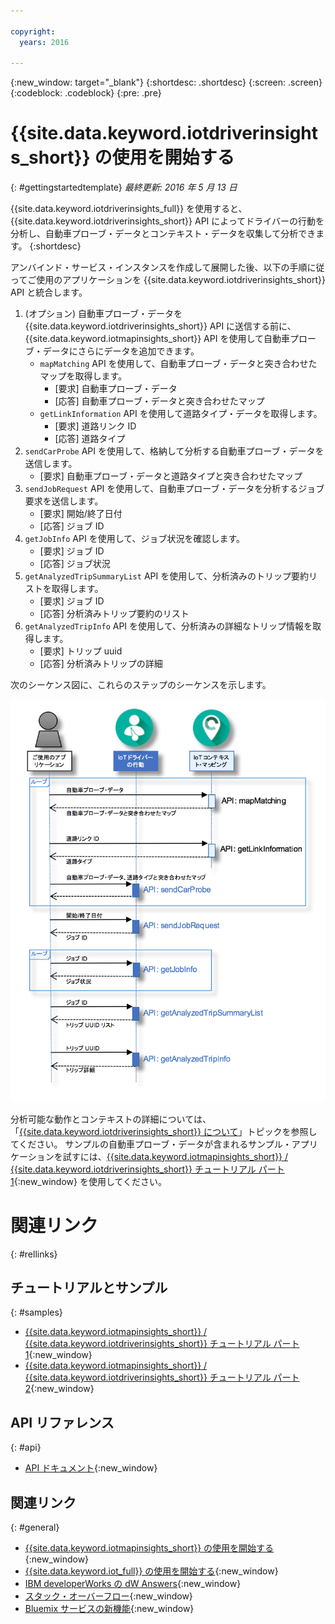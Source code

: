 ```yaml
---

copyright:
  years: 2016

---
```


{:new_window: target="_blank"}
{:shortdesc: .shortdesc}
{:screen: .screen}
{:codeblock: .codeblock}
{:pre: .pre}

# {{site.data.keyword.iotdriverinsights_short}} の使用を開始する
{: #gettingstartedtemplate}
*最終更新: 2016 年 5 月 13 日*

{{site.data.keyword.iotdriverinsights_full}} を使用すると、{{site.data.keyword.iotdriverinsights_short}} API によってドライバーの行動を分析し、自動車プローブ・データとコンテキスト・データを収集して分析できます。
{:shortdesc}

アンバインド・サービス・インスタンスを作成して展開した後、以下の手順に従ってご使用のアプリケーションを {{site.data.keyword.iotdriverinsights_short}} API と統合します。 

1. (オプション) 自動車プローブ・データを {{site.data.keyword.iotdriverinsights_short}} API に送信する前に、{{site.data.keyword.iotmapinsights_short}} API を使用して自動車プローブ・データにさらにデータを追加できます。
     - `mapMatching` API を使用して、自動車プローブ・データと突き合わせたマップを取得します。
        - [要求] 自動車プローブ・データ
        - [応答] 自動車プローブ・データと突き合わせたマップ
     - `getLinkInformation` API を使用して道路タイプ・データを取得します。
        - [要求] 道路リンク ID
        - [応答] 道路タイプ
2. `sendCarProbe` API を使用して、格納して分析する自動車プローブ・データを送信します。
   - [要求] 自動車プローブ・データと道路タイプと突き合わせたマップ
3. `sendJobRequest` API を使用して、自動車プローブ・データを分析するジョブ要求を送信します。
   - [要求] 開始/終了日付
   - [応答] ジョブ ID
4. `getJobInfo` API を使用して、ジョブ状況を確認します。
   - [要求] ジョブ ID
   - [応答] ジョブ状況
5. `getAnalyzedTripSummaryList` API を使用して、分析済みのトリップ要約リストを取得します。
   - [要求] ジョブ ID
   - [応答] 分析済みトリップ要約のリスト
6. `getAnalyzedTripInfo` API を使用して、分析済みの詳細なトリップ情報を取得します。
   - [要求] トリップ uuid
   - [応答] 分析済みトリップの詳細 

次のシーケンス図に、これらのステップのシーケンスを示します。

![標準的な分析シーケンス](images/sequence_diagram.png "標準的な分析シーケンス")

分析可能な動作とコンテキストの詳細については、「[{{site.data.keyword.iotdriverinsights_short}} について](iotdriverinsights_overview.html)」トピックを参照してください。
サンプルの自動車プローブ・データが含まれるサンプル・アプリケーションを試すには、[{{site.data.keyword.iotmapinsights_short}} / {{site.data.keyword.iotdriverinsights_short}} チュートリアル パート 1](https://github.com/IBM-Bluemix/car-data-management){:new_window} を使用してください。


# 関連リンク
{: #rellinks}
## チュートリアルとサンプル
{: #samples}

* [{{site.data.keyword.iotmapinsights_short}} / {{site.data.keyword.iotdriverinsights_short}} チュートリアル パート 1](https://github.com/IBM-Bluemix/car-data-management){:new_window}
* [{{site.data.keyword.iotmapinsights_short}} / {{site.data.keyword.iotdriverinsights_short}} チュートリアル パート 2](https://github.com/IBM-Bluemix/map-driver-insights){:new_window}

## API リファレンス
{: #api}

* [API ドキュメント](http://ibm.biz/IoTDriverBehavior_APIdoc){:new_window}

## 関連リンク
{: #general}

* [{{site.data.keyword.iotmapinsights_short}} の使用を開始する](../IotMapInsights/index.html){:new_window}
* [{{site.data.keyword.iot_full}} の使用を開始する](https://www.ng.bluemix.net/docs/services/IoT/index.html){:new_window}
* [IBM developerWorks の dW Answers](https://developer.ibm.com/answers/topics/iot-driver-behavior){:new_window}
* [スタック・オーバーフロー](http://stackoverflow.com/questions/tagged/iot-driver-behavior){:new_window}
* [Bluemix サービスの新機能](http://www.ng.bluemix.net/docs/whatsnew/index.html#services_category){:new_window}

